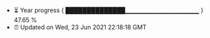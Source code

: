 - ⏳ Year progress { ██████████████▁▁▁▁▁▁▁▁▁▁▁▁▁▁▁▁ } 47.65 %
- ⏰ Updated on Wed, 23 Jun 2021 22:18:18 GMT

